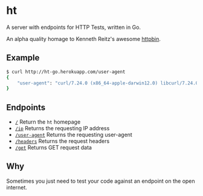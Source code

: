 # ht

A server with endpoints for HTTP Tests, written in Go.

An alpha quality homage to Kenneth Reitz's awesome [httpbin](https://github.com/kennethreitz/httpbin).

## Example

```bash
$ curl http://ht-go.herokuapp.com/user-agent
{
    "user-agent": "curl/7.24.0 (x86_64-apple-darwin12.0) libcurl/7.24.0 OpenSSL/0.9.8y zlib/1.2.5"
}
```

## Endpoints

* [`/`](http://ht-go.herokuapp.com/) Return the `ht` homepage
* [`/ip`](http://ht-go.herokuapp.com/ip) Returns the requesting IP address
* [`/user-agent`](http://ht-go.herokuapp.com/user-agent) Returns the requesting user-agent
* [`/headers`](http://ht-go.herokuapp.com/headers) Returns the request headers
* [`/get`](http://ht-go.herokuapp.com/get) Returns GET request data

## Why

Sometimes you just need to test your code against an endpoint on the open internet.
